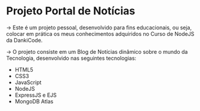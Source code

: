 # Projeto Portal de Notícias

<p>-> Este é um projeto pessoal, desenvolvido para fins educacionais, ou seja, colocar em prática os meus conhecimentos adquiridos no Curso de NodeJS da DankiCode.</p>

<p>-> O projeto consiste em um Blog de Notícias dinâmico sobre o mundo da Tecnologia, desenvolvido nas seguintes tecnologias: </p>

- HTML5
- CSS3
- JavaScript
- NodeJS
- ExpressJS e EJS
- MongoDB Atlas
